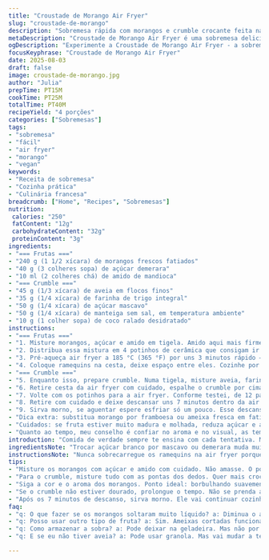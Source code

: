 ```yaml
---
title: "Croustade de Morango Air Fryer"
slug: "croustade-de-morango"
description: "Sobremesa rápida com morangos e crumble crocante feita na air fryer. Morangos macerados na hora, ponto certo entre suculência e firmeza, com camada final de streusel com aveia e bem amanteigado. 4 porções, receita flexível e adaptável para quem não tem forno convencional. Usando açúcar mascavo e farinha integral para textura e sabor mais rústicos. Técnica que evita frutas aguadas e crumble murcho. Cozinha eficiente, sem enrolação, sem ovos, farinha refinada opcional. Ar quente resseca por cima, deixa crocante e frutas mantêm estrutura. Uma história de tentativas para não errar na textura, no sabor."
metaDescription: "Croustade de Morango Air Fryer é uma sobremesa deliciosa e rápida com morangos e crumble crocante feita na air fryer"
ogDescription: "Experimente a Croustade de Morango Air Fryer - a sobremesa perfeita com morangos e um crumble crocante, rápida e sem complicações."
focusKeyphrase: "Croustade de Morango Air Fryer"
date: 2025-08-03
draft: false
image: croustade-de-morango.jpg
author: "Julia"
prepTime: PT15M
cookTime: PT25M
totalTime: PT40M
recipeYield: "4 porções"
categories: ["Sobremesas"]
tags:
- "sobremesa"
- "fácil"
- "air fryer"
- "morango"
- "vegan"
keywords:
- "Receita de sobremesa"
- "Cozinha prática"
- "Culinária francesa"
breadcrumb: ["Home", "Recipes", "Sobremesas"]
nutrition: 
 calories: "250"
 fatContent: "12g"
 carbohydrateContent: "32g"
 proteinContent: "3g"
ingredients:
- "=== Frutas ==="
- "240 g (1 1/2 xícara) de morangos frescos fatiados"
- "40 g (3 colheres sopa) de açúcar demerara"
- "10 ml (2 colheres chá) de amido de mandioca"
- "=== Crumble ==="
- "45 g (1/3 xícara) de aveia em flocos finos"
- "35 g (1/4 xícara) de farinha de trigo integral"
- "50 g (1/4 xícara) de açúcar mascavo"
- "50 g (1/4 xícara) de manteiga sem sal, em temperatura ambiente"
- "10 g (1 colher sopa) de coco ralado desidratado"
instructions:
- "=== Frutas ==="
- "1. Misture morangos, açúcar e amido em tigela. Amido aqui mais firme que milho — ajuda a espessar líquido que vai soltar. Mexa de leve, sem esmagar. Fruta deve ficar brilhante e um pouco úmida, não afogada."
- "2. Distribua essa mistura em 4 potinhos de cerâmica que consigam ir na air fryer. Cada um com cerca de 150 ml pra não transbordar no calor. Não encha demais; fruta vai borbulhar e pode vazar."
- "3. Pré-aqueça air fryer a 185 °C (365 °F) por uns 3 minutos rápido — calor constante faz diferença no cozimento."
- "4. Coloque ramequins na cesta, deixe espaço entre eles. Cozinhe por 12 minutos. Sinal que a fruta está macia: borbulhar suave, cheiro adocicado aumentando, cor ficando mais viva, morango soltando um pouco de líquido, mas sem afundar demais."
- "=== Crumble ==="
- "5. Enquanto isso, prepare crumble. Numa tigela, misture aveia, farinha integral, açúcar mascavo e coco ralado. Acrescente a manteiga em pedaços e com a ponta dos dedos esfregue tudo até virar uma farofa úmida, com pedaços irregulares — a textura não deve ser lisa."
- "6. Retire cesta da air fryer com cuidado, espalhe o crumble por cima da fruta. Não compacte; deixe pedacinhos soltos para que o ar quente penetre e forme crosta."
- "7. Volte com os potinhos para a air fryer. Conforme testei, de 12 para 13 minutos que o crumble fica brilho, cor dourada, e com som levemente crocante ao bater (testa com garfo leve). O aroma da manteiga torrada e coco aparece com força — aviso de que tá no ponto."
- "8. Retire com cuidado e deixe descansar uns 7 minutos dentro da air fryer desligada mas fechada. No calor residual o crumble seca ainda mais e a fruta assenta, evitando que fique líquido demais ou queimado."
- "9. Sirva morno, se aguentar espere esfriar só um pouco. Esse descanso é crucial pra não queimar a língua e ainda manter a crocância."
- "Dica extra: substitua morango por framboesa ou ameixa fresca em fatias para variação. Troque manteiga por óleo de coco e açúcar por xilitol se quiser versão vegana ou menos doce, ajuste tempo pois o óleo queima mais rápido."
- "Cuidados: se fruta estiver muito madura e molhada, reduza açúcar e aumente amido, para não virar sopa. Para um toque crocante extra, polvilhe castanha-de-caju quebrada antes do crumble, mas isso não é indicado para alergias."
- "Quanto ao tempo, meu conselho é confiar no aroma e no visual, as temperaturas variam conforme modelo de air fryer. Nunca fique preso só ao relógio."
introduction: "Comida de verdade sempre te ensina com cada tentativa. Morango assado sempre perigoso: cozinha rápido demais, desmancha, vira calda. Já tentei direto na frigideira, no forno convencional, até que a air fryer entrou na roda e me deu outro ângulo. Ar quente circulando cria crosta rápida, controla melhor o lado crocante e a fruta mantém forma. Não adianta só misturar ingredientes e jogar 10, 15 minutos, tem que sentir o bico do morango soltando aroma, a consolidação do streusel, o cheiro da manteiga virando toffee. Esqueça medidor automático, ensine o seu nariz. Daí o toque do coco ralado para um extra crocante e aroma diferente, um detalhe que ninguém espera, saiu de teste e ficou bom de verdade. Substituir farinha normal por integral dá um sabor mais terroso, massa mais pesada, mas isto equilibra com a acidez do morango. Receita para quem cozinha com o corpo, olho e instinto."
ingredientsNote: "Trocar açúcar branco por mascavo ou demerara muda muita coisa, absorve melhor umidade. Amido usado é o de mandioca, versão tapioca, porque gelatiniza melhor com as frutas brasileiras, dá mais firmeza sem sabor residual. Algumas receitam fécule de milho, funciona, mas pode deixar uma sensação grudenta. Aveia em flocos finos absorve menos líquido que grossa, evitando que crumble murche rápido. Margarina ou manteiga vegana pode substituir a manteiga, mas ajuste o tempo pois gordura vegetal queima mais rápido. Evite farinha de trigo tradicional branca a não ser que queira leveza, quem busca fibras pode optar pela integral. Coco ralado não só aroma, mas ajuda a dar aspereza para não misturar totalmente com aveia e farinha."
instructionsNote: "Nunca sobrecarregue os ramequins na air fryer porque impede circulação do ar e a crosta não fica crocante. Pré-aquecer o aparelho é essencial para crescimento correto dos ingredientes e evitar choque térmico na fruta. Use observação visual para entender que os morangos devem estar soltando líquidos, porém firmes, não quebrando. O crumble precisará estar soltinho, assim que dourar e ganhar cheiro caramelizado de manteiga, bora tirar. A pausa após retirar da air fryer não é frescura, permite equalização de temperatura interna e maciez final enquanto crosta endurece. Misturar crumble com as mãos evita esmagar a manteiga, mantendo textura moth pedacinhos que ao assar ficam crocantes. Se quiser acelerar, deixe crumble pronto na geladeira, a manteiga gelada ajuda a ficar mais quebradiço. Mas cuidado ao espalhar, deve ficar irregular, nunca prensado."
tips:
- "Misture os morangos com açúcar e amido com cuidado. Não amasse. O ponto é deixar eles brilhantes. Muito maturo? Reduza açúcar. Pode usar framboesas."
- "Para o crumble, misture tudo com as pontas dos dedos. Quer mais crocância? Um pouco de castanha de caju quebrada pode ser interessante. Mas cuidado com a alergia."
- "Siga a cor e o aroma dos morangos. Ponto ideal: borbulhando suavemente e cheirando doce. Difícil errar. Teste com garfo leve, deve fazer barulhinho crocante."
- "Se o crumble não estiver dourado, prolongue o tempo. Não se prenda ao relógio. Cada air fryer é uma história diferente. Olhe e sinta, toque tudo."
- "Após os 7 minutos de descanso, sirva morno. Ele vai continuar cozinhando. Previne a queimadura na língua. E a textura vai ficar melhor. Isso conta."
faq:
- "q: O que fazer se os morangos soltaram muito líquido? a: Diminua o açúcar da próxima vez. Aumente o amido. Assim controla a umidade, não vira sopa."
- "q: Posso usar outro tipo de fruta? a: Sim. Ameixas cortadas funcionam. Mas preste atenção. A acidez muda tudo. Ajuste o açúcar nessa troca."
- "q: Como armazenar a sobra? a: Pode deixar na geladeira. Mas não por mais de um dia. O crumble perde a crocância. Reaqueça no forno ou na air fryer."
- "q: E se eu não tiver aveia? a: Pode usar granola. Mas vai mudar a textura. Fica diferente. E vai menos crocante, mas funciona. Melhor que nada."

---
```

